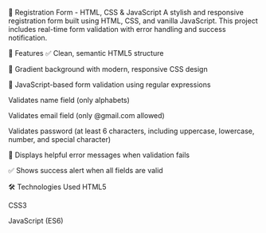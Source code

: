 📝 Registration Form - HTML, CSS & JavaScript
A stylish and responsive registration form built using HTML, CSS, and vanilla JavaScript. This project includes real-time form validation with error handling and success notification.

🌟 Features
✅ Clean, semantic HTML5 structure

🎨 Gradient background with modern, responsive CSS design

🔐 JavaScript-based form validation using regular expressions

Validates name field (only alphabets)

Validates email field (only @gmail.com allowed)

Validates password (at least 6 characters, including uppercase, lowercase, number, and special character)

🚫 Displays helpful error messages when validation fails

✅ Shows success alert when all fields are valid

🛠️ Technologies Used
HTML5

CSS3

JavaScript (ES6)
